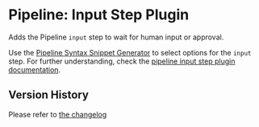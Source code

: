 # Pipeline: Input Step Plugin

Adds the Pipeline `input` step to wait for human input or approval. 

Use the  [Pipeline Syntax Snippet Generator](https://www.jenkins.io/redirect/pipeline-snippet-generator) to select options for the `input` step.
For further understanding, check the [pipeline input step plugin documentation](https://www.jenkins.io/doc/pipeline/steps/pipeline-input-step/).



## Version History
Please refer to [the changelog](CHANGELOG.md)
